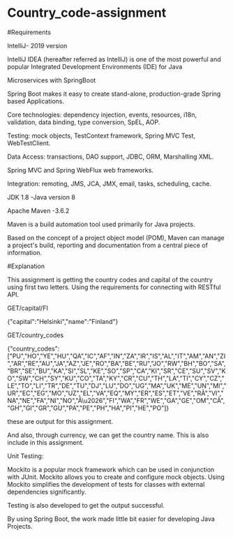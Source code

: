 # Country_code-assignment


#Requirements

IntelliJ- 2019 version

IntelliJ IDEA (hereafter referred as IntelliJ) is one of the most powerful and popular Integrated Development Environments (IDE) for Java

Microservices with SpringBoot

Spring Boot makes it easy to create stand-alone, production-grade Spring based Applications.

Core technologies: dependency injection, events, resources, i18n, validation, data binding, type conversion, SpEL, AOP.

Testing: mock objects, TestContext framework, Spring MVC Test, WebTestClient.

Data Access: transactions, DAO support, JDBC, ORM, Marshalling XML.

Spring MVC and Spring WebFlux web frameworks.

Integration: remoting, JMS, JCA, JMX, email, tasks, scheduling, cache.

JDK 1.8 -Java version 8

Apache Maven -3.6.2

Maven is a build automation tool used primarily for Java projects.

Based on the concept of a project object model (POM), Maven can manage a project's build, reporting and documentation from a central piece of information.

#Explanation

This assignment is getting the country codes and capital of the country using first two letters. Using the requirements for connecting with RESTful API.



GET/capital/FI

{"capital":"Helsinki","name":"Finland"}


GET/country_codes

{"country_codes":["PU","HO","YE","HU","QA","IC","AF","IN","ZA","IR","IS","AL","IT","AM","AN","ZI","AR","RE","AU","JA","AZ","JE","RO","BA","BE","RU","JO","RW","BH","BO","SA","BR","SE","BU","KA","SI","SL","KE","SO","SP","CA","KI","SR","CE","SU","SV","KO","SW","CH","SY","KU","CO","TA","KY","CR","CU","TH","LA","TI","CY","CZ","LE","TO","LI","TR","DE","TU","DJ","LU","DO","UG","MA","UK","ME","UN","MI","UR","EC","EG","MO","UZ","EL","VA","EQ","MY","ER","ES","ET","VE","RÃ","VI","NA","NE","FA","NI","NO","Ã\u2026","FI","WA","FR","WE","GA","GE","OM","CÃ","GH","GI","GR","GU","PA","PE","PH","HA","PI","HE","PO"]}

these are output for this assignment.

And also, through currency, we can get the country name. This is also include in this assignment.

Unit Testing:

Mockito is a popular mock framework which can be used in conjunction with JUnit. Mockito allows you to create and configure mock objects. Using Mockito simplifies the development of tests for classes with external dependencies significantly.

Testing is also developed to get the output successful.


By using Spring Boot, the work made little bit easier for developing Java Projects.


